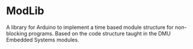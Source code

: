 # ModLib
A library for Arduino to implement a time based module structure for non-blocking programs. Based on the code structure taught in the DMU Embedded Systems modules.
